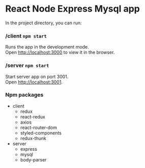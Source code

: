 # React Node Express Mysql app 

In the project directory, you can run:

### /client `npm start`

Runs the app in the development mode.<br>
Open [http://localhost:3000](http://localhost:3000) to view it in the browser.

### /server `npm start`

Start server app on port 3001. <br>
Open [http://localhost:3001](http://localhost:3001).

### Npm packages
 - client
   - redux
   - react-redux
   - axios
   - react-router-dom
   - styled-components
   - redux-thunk
 - server
   - express
   - mysql
   - body-parser